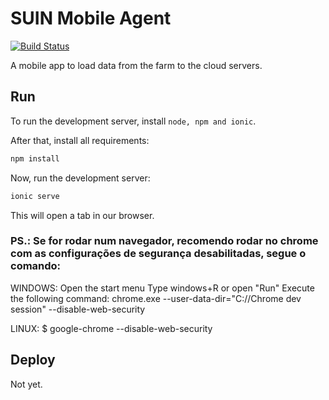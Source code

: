 # SUIN Mobile Agent

[![Build Status](https://travis-ci.com/GabrielSVinha/suin-mobile-agent.svg?token=NQ7cxECnfz7DY5LmsMzN&branch=master)](https://travis-ci.com/GabrielSVinha/suin-mobile-agent)

A mobile app to load data from the farm to the cloud servers.

## Run

To run the development server, install `node, npm and ionic`.

After that, install all requirements:

```bash
npm install
```

Now, run the development server:

```bash
ionic serve
```

This will open a tab in our browser.

### PS.: Se for rodar num navegador, recomendo rodar no chrome com as configurações de segurança desabilitadas, segue o comando:
WINDOWS:
Open the start menu
Type windows+R or open "Run"
Execute the following command: chrome.exe --user-data-dir="C://Chrome dev session" --disable-web-security

LINUX:
$ google-chrome --disable-web-security


## Deploy

Not yet.
